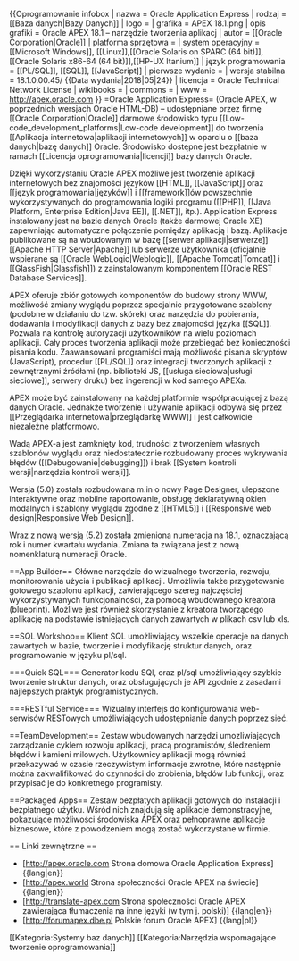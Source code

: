 {{Oprogramowanie infobox
 | nazwa               = Oracle Application Express
 | rodzaj              = [[Baza danych|Bazy Danych]]
 | logo                = 
 | grafika             = APEX 18.1.png
 | opis grafiki        = Oracle APEX 18.1 – narzędzie tworzenia aplikacj
 | autor               = [[Oracle Corporation|Oracle]]
 | platforma sprzętowa = 
 | system operacyjny   = [[Microsoft Windows]], [[Linux]],[[Oracle Solaris on SPARC (64 bit)]],[[Oracle Solaris x86-64 (64 bit)]],[[HP-UX Itanium]]
 | język programowania = [[PL/SQL]], [[SQL]], [[JavaScript]]
 | pierwsze wydanie    = 
 | wersja stabilna     = 18.1.0.00.45/ {{Data wydania|2018|05|24}}
 | licencja            = Oracle Technical Network License
 | wikibooks           = 
 | commons             = 
 | www                 = http://apex.oracle.com
}}
=Oracle Application Express= 
(Oracle APEX, w poprzednich wersjach Oracle HTML-DB) – udostępniane przez firmę [[Oracle Corporation|Oracle]] darmowe środowisko typu [[Low-code_development_platforms|Low-code development]] do tworzenia [[Aplikacja internetowa|aplikacji internetowych]] w oparciu o [[baza danych|bazę danych]] Oracle. Środowisko dostępne jest bezpłatnie w ramach [[Licencja oprogramowania|licencji]] bazy danych Oracle.

Dzięki wykorzystaniu Oracle APEX możliwe jest tworzenie aplikacji internetowych bez znajomości języków [[HTML]], [[JavaScript]] oraz [[język programowania|języków]] i [[framework]]ów powszechnie wykorzystywanych do programowania logiki programu ([[PHP]], [[Java Platform, Enterprise Edition|Java EE]], [[.NET]], itp.). Application Express instalowany jest na bazie danych Oracle (także darmowej Oracle XE) zapewniając automatyczne połączenie pomiędzy aplikacją i bazą. Aplikacje publikowane są na wbudowanym w bazę [[serwer aplikacji|serwerze]] [[Apache HTTP Server|Apache]] lub serwerze użytkownika (oficjalnie wspierane są [[Oracle WebLogic|Weblogic]], [[Apache Tomcat|Tomcat]] i [[GlassFish|Glassfish]]) z zainstalowanym komponentem [[Oracle REST Database Services]].

APEX oferuje zbiór gotowych komponentów do budowy strony WWW, możliwość zmiany wyglądu poprzez specjalnie przygotowane szablony (podobne w działaniu do tzw. skórek) oraz narzędzia do pobierania, dodawania i modyfikacji danych z bazy bez znajomości języka [[SQL]]. Pozwala na kontrolę autoryzacji użytkowników na wielu poziomach aplikacji. Cały proces tworzenia aplikacji może przebiegać bez konieczności pisania kodu. Zaawansowani programiści mają możliwość pisania skryptów (JavaScript), procedur [[PL/SQL]] oraz integracji tworzonych aplikacji z zewnętrznymi źródłami (np. biblioteki JS, [[usługa sieciowa|usługi sieciowe]], serwery druku) bez ingerencji w kod samego APEXa.

APEX może być zainstalowany na każdej platformie współpracującej z bazą danych Oracle. Jednakże tworzenie i używanie aplikacji odbywa się przez [[Przeglądarka internetowa|przeglądarkę WWW]] i jest całkowicie niezależne platformowo.

Wadą APEX-a jest zamknięty kod, trudności z tworzeniem własnych szablonów wyglądu oraz niedostatecznie rozbudowany proces wykrywania błędów ([[Debugowanie|debugging]]) i brak [[System kontroli wersji|narzędzia kontroli wersji]].

Wersja (5.0) została rozbudowana m.in o nowy Page Designer, ulepszone interaktywne oraz mobilne raportowanie, obsługę deklaratywną okien modalnych i szablony wyglądu zgodne z [[HTML5]] i [[Responsive web design|Responsive Web Design]].

Wraz z nową wersją (5.2) została zmieniona numeracja na 18.1, oznaczającą rok i numer kwartału wydania. Zmiana ta związana jest z nową nomenklaturą numeracji Oracle.

==App Builder==
Główne narzędzie do wizualnego tworzenia, rozwoju, monitorowania użycia i publikacji aplikacji. Umożliwia także przygotowanie gotowego szablonu aplikacji, zawierającego szereg najczęściej wykorzystywanych funkcjonalności, za pomocą wbudowanego kreatora (blueprint). Możliwe jest również skorzystanie z kreatora tworzącego aplikację na podstawie istniejących danych zawartych w plikach csv lub xls.

==SQL Workshop==
Klient SQL umożliwiający wszelkie operacje na danych zawartych w bazie, tworzenie i modyfikację struktur danych, oraz programowanie w języku pl/sql.

===Quick SQL===
Generator kodu SQl, oraz pl/sql umożliwiający szybkie tworzenie struktur danych, oraz obsługujących je API zgodnie z zasadami najlepszych praktyk programistycznych.

===RESTful Service===
Wizualny interfejs do konfigurowania web-serwisów RESTowych umożliwiających udostępnianie danych poprzez sieć.

==TeamDevelopment==
Zestaw wbudowanych narzędzi umozliwiających zarządzanie cyklem rozwoju aplikacji, pracą programistów, śledzeniem błędów i kamieni milowych. Użytkownicy aplikacji mogą również przekazywać w czasie rzeczywistym informacje zwrotne, które następnie można zakwalifikować do czynności do zrobienia, błędów lub funkcji, oraz przypisać je do konkretnego programisty. 

==Packaged Apps==
Zestaw bezpłatych aplikacji gotowych do instalacji i bezpłatnego użytku. Wśród nich znajdują się aplikacje demonstracyjne, pokazujące możliwości środowiska APEX oraz pełnoprawne aplikacje biznesowe, które z powodzeniem mogą zostać wykorzystane w firmie.

== Linki zewnętrzne ==
* [http://apex.oracle.com Strona domowa Oracle Application Express] {{lang|en}}
* [http://apex.world Strona społeczności Oracle APEX na świecie] {{lang|en}}
* [http://translate-apex.com Strona społeczności Oracle APEX zawierająca tłumaczenia na inne języki (w tym j. polski)] {{lang|en}}
* [http://forumapex.dbe.pl Polskie forum Oracle APEX] {{lang|pl}}

[[Kategoria:Systemy baz danych]]
[[Kategoria:Narzędzia wspomagające tworzenie oprogramowania]]
